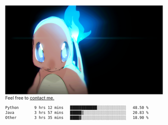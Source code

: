 [gif]: https://raw.githubusercontent.com/uysalserkan/uysalserkan/master/charmander-2.gif

![gif]
Feel free to [contact me.](mailto:uysalserkan08@gmail.com)
<!--
<div align="center">
<p>Profile Visitor Counter</p>
<img src="https://profile-counter.glitch.me/uysalserkan/count.svg" alt="hit counter" align="center">
</div>
-->
<!--START_SECTION:waka-->

```text
Python       9 hrs 12 mins   ████████████░░░░░░░░░░░░░   48.50 %
Java         3 hrs 57 mins   █████▒░░░░░░░░░░░░░░░░░░░   20.83 %
Other        3 hrs 35 mins   ████▓░░░░░░░░░░░░░░░░░░░░   18.90 %
```

<!--END_SECTION:waka-->

